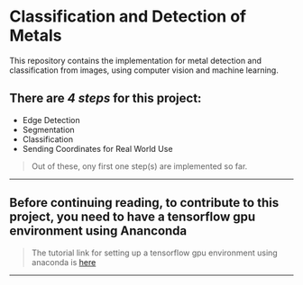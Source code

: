 
# Classification and Detection of Metals
This repository contains the implementation for metal detection and classification from images, using computer vision and machine learning.

## There are *4 steps* for this project:
- Edge Detection
- Segmentation
- Classification
- Sending Coordinates for Real World Use

> Out of these, ony first one step(s) are implemented so far.
---

## Before continuing reading, to contribute to this project, you need to have a tensorflow gpu environment using Ananconda
> The tutorial link for setting up a tensorflow gpu environment using anaconda is [here](https://youtu.be/QUjtDIalh0k?si=g_FBCRnNLLYPU-_F)

---
